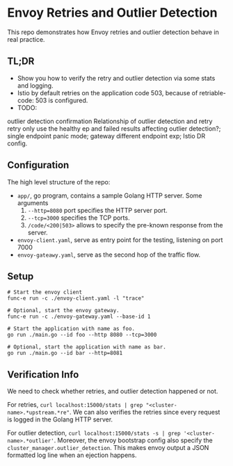 # Envoy Retries and Outlier Detection

This repo demonstrates how Envoy retries and outlier detection behave in real
practice.

## TL;DR

- Show you how to verify the retry and outlier detection via some stats and logging.
- Istio by default retries on the application code 503, because of retriable-code: 503 is configured.
- TODO:

outlier detection confirmation
Relationship of outlier detection and retry
  retry only use the healthy ep and failed results affecting outlier detection?;
single endpoint panic mode; gateway different endpoint exp;
Istio DR config.


## Configuration

The high level structure of the repo:

- `app/`, go program, contains a sample Golang HTTP server. Some arguments
  1. `--http=8080` port specifies the HTTP server port.
  1. `--tcp=3000` specifies the TCP ports.
  1. `/code/<200|503>` allows to specify the pre-known response from the server.
- `envoy-client.yaml`, serve as entry point for the testing, listening on port 7000
- `envoy-gateawy.yaml`, serve as the second hop of the traffic flow. 

## Setup

```shell
# Start the envoy client
func-e run -c ./envoy-client.yaml -l "trace"

# Optional, start the envoy gateway.
func-e run -c ./envoy-gateway.yaml --base-id 1

# Start the application with name as foo.
go run ./main.go --id foo --http 8080 --tcp=3000

# Optional, start the application with name as bar.
go run ./main.go --id bar --http=8081
```

## Verification Info

We need to check whether retries, and outlier detection happened or not.

For retries, `curl localhost:15000/stats | grep "<cluster-name>.*upstream.*re"`.
We can also verifies the retries since every request is logged in the Golang HTTP
server.

For outlier detection, `curl localhost:15000/stats -s | grep '<cluster-name>.*outlier'`.
Moreover, the envoy bootstrap config also specify the
`cluster_manager.outlier_detection`. This makes
envoy output a JSON formatted log line when an ejection happens.
